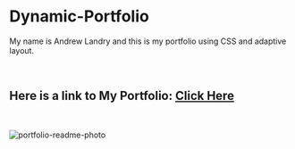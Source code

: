 # Dynamic-Portfolio
My name is Andrew Landry and this is my portfolio using CSS and adaptive layout.

<br/>

## Here is a link to My Portfolio: [Click Here](https://landycodes.github.io/Dynamic-Portfolio/)

<br/>

![portfolio-readme-photo](https://user-images.githubusercontent.com/103873915/206796371-0e6d4745-a620-496e-95ab-002c39a4bb22.png)
